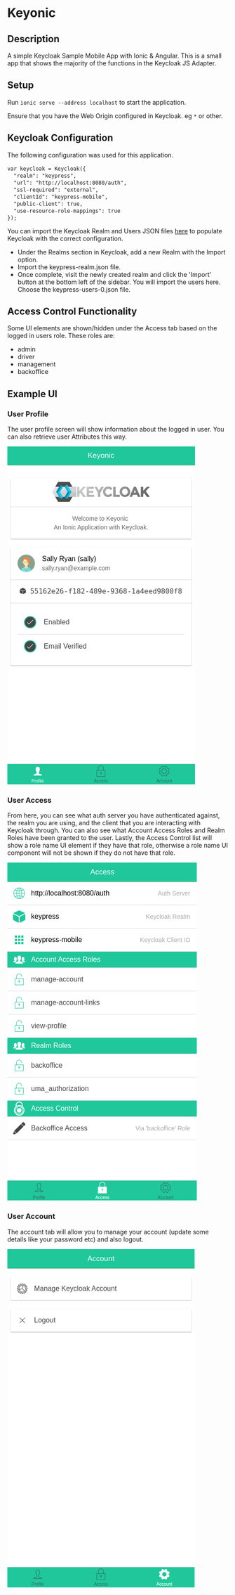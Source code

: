 # Keyonic
## Description
A simple Keycloak Sample Mobile App with Ionic & Angular. This is a small app that shows the majority of the functions in the Keycloak JS Adapter.

## Setup
Run `ionic serve --address localhost` to start the application.

Ensure that you have the Web Origin configured in Keycloak. eg `*` or other.

## Keycloak Configuration
The following configuration was used for this application.

```
var keycloak = Keycloak({
  "realm": "keypress",
  "url": "http://localhost:8080/auth",
  "ssl-required": "external",
  "clientId": "keypress-mobile",
  "public-client": true,
  "use-resource-role-mappings": true
});
```
You can import the Keycloak Realm and Users JSON files [here](https://github.com/TommyJ1994/keypress/tree/master/keycloak) to populate Keycloak with the correct configuration.

* Under the Realms section in Keycloak, add a new Realm with the Import option.
* Import the keypress-realm.json file.
* Once complete, visit the newly created realm and click the 'Import' button at the bottom left of the sidebar. You will import the users here. Choose the keypress-users-0.json file.

## Access Control Functionality
Some UI elements are shown/hidden under the Access tab based on the logged in users role. These roles are:
* admin
* driver
* management
* backoffice

## Example UI
### User Profile
The user profile screen will show information about the logged in user. You can also retrieve user Attributes this way.

![](www/img/sample.png)

### User Access
From here, you can see what auth server you have authenticated against, the realm you are using, and the client that you are interacting with Keycloak through. You can also see what Account Access Roles and Realm Roles have been granted to the user. Lastly, the Access Control list will show a role name UI element if they have that role, otherwise a role name UI component will not be shown if they do not have that role.

![](www/img/sample2.png)

### User Account
The account tab will allow you to manage your account (update some details like your password etc) and also logout.

![](www/img/sample3.png)
